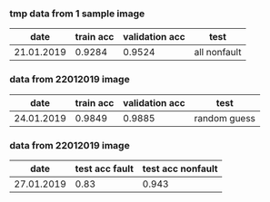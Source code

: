 ### tmp data from 1 sample image

| date | train acc | validation acc | test | 
| ---- | ----- | ---- | ---------- |
| 21.01.2019 | 0.9284 | 0.9524 | all nonfault | 

### data from 22012019 image

| date | train acc | validation acc | test | 
| ---- | ----- | ---- | ---------- |
| 24.01.2019 | 0.9849 | 0.9885 | random guess | 

### data from 22012019 image

| date | test acc fault | test acc nonfault |
| ---- | ---- | ---------- |
| 27.01.2019 | 0.83 | 0.943 | 

